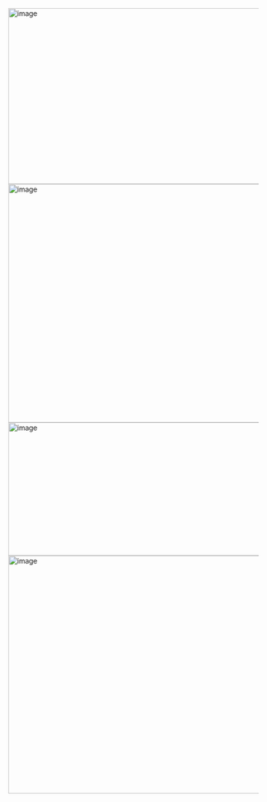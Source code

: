 <img width="921" height="354" alt="image" src="https://github.com/user-attachments/assets/b67a726c-4c5e-44c4-9242-7830e4769270" />
<img width="921" height="480" alt="image" src="https://github.com/user-attachments/assets/c0af070d-7208-4fc3-9a4e-45ca267b5800" />
<img width="921" height="268" alt="image" src="https://github.com/user-attachments/assets/f5da330b-dfda-424e-be44-633d420cbad4" />
<img width="921" height="479" alt="image" src="https://github.com/user-attachments/assets/d22a850d-4c1a-4a48-bfa9-66c38122ddd7" />
